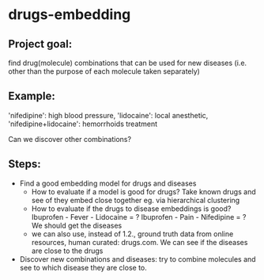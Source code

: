 # drugs-embedding

## Project goal: 
find drug(molecule) combinations that can be used for new diseases (i.e. other than the purpose of each molecule taken separately)
## Example:  
'nifedipine': high blood pressure, 'lidocaine': local anesthetic, 'nifedipine+lidocaine': hemorrhoids treatment 

Can we discover other combinations?

## Steps:
* Find a good embedding model for drugs and diseases
  * How to evaluate if a model is good for drugs? Take known drugs and see of they embed close together eg. via hierarchical clustering
  * How to evaluate if the drugs to disease embeddings is good? Ibuprofen - Fever - Lidocaine = ? Ibuprofen - Pain - Nifedipine = ? We should get the diseases
  * we can also use, instead of 1.2., ground truth data from online resources, human curated: drugs.com. We can see if the diseases are close to the drugs
* Discover new combinations and diseases: try to combine molecules and see to which disease they are close to.
